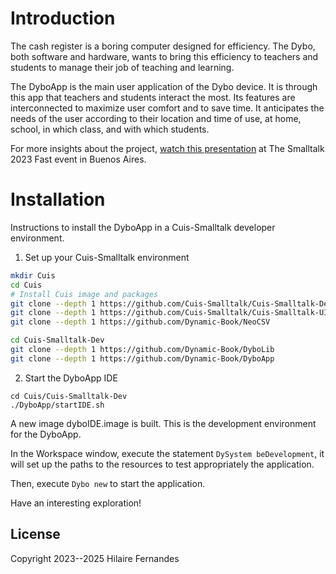 # Introduction

The cash register is a boring computer designed for efficiency. The
Dybo, both software and hardware, wants to bring this efficiency
to teachers and students to manage their job of teaching and learning.

The DyboApp is the main user application of the Dybo
device. It is through this app that teachers and students interact the
most. Its features are interconnected to maximize user comfort and to
save time. It anticipates the needs of the user according to their
location and time of use, at home, school, in which class, and with
which students.

For more insights about the project, [watch this
presentation](https://youtu.be/DBjJrAZSEHs?si=y1hHnFLp9mI_8yN9) at The
Smalltalk 2023 Fast event in Buenos Aires.

# Installation

Instructions to install the DyboApp in a Cuis-Smalltalk developer
environment.

1. Set up your Cuis-Smalltalk environment
```bash
mkdir Cuis
cd Cuis
# Install Cuis image and packages
git clone --depth 1 https://github.com/Cuis-Smalltalk/Cuis-Smalltalk-Dev
git clone --depth 1 https://github.com/Cuis-Smalltalk/Cuis-Smalltalk-UI
git clone --depth 1 https://github.com/Dynamic-Book/NeoCSV

cd Cuis-Smalltalk-Dev
git clone --depth 1 https://github.com/Dynamic-Book/DyboLib
git clone --depth 1 https://github.com/Dynamic-Book/DyboApp
```

2. Start the DyboApp IDE
```
cd Cuis/Cuis-Smalltalk-Dev
./DyboApp/startIDE.sh
```

A new image dyboIDE.image is built. This is the development
environment for the DyboApp.

In the Workspace window, execute the statement `DySystem
beDevelopment`, it will set up the paths to the resources to test
appropriately the application.

Then, execute `Dybo new` to start the application.

Have an interesting exploration!

## License

Copyright 2023--2025 Hilaire Fernandes 
